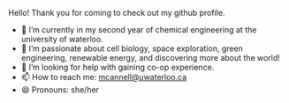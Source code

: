 Hello! Thank you for coming to check out my github profile.

- 🔭 I’m currently in my second year of chemical engineering at the university of waterloo.
- 🌱 I’m passionate about cell biology, space exploration, green engineering, renewable energy, and discovering more about the world!
- 🤔 I’m looking for help with gaining co-op experience.
- 📫 How to reach me: mcannell@uwaterloo.ca
- 😄 Pronouns: she/her
